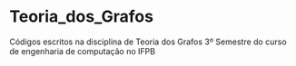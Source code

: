 # Teoria_dos_Grafos
Códigos escritos na disciplina de Teoria dos Grafos 3º Semestre do curso de engenharia de computação no IFPB
